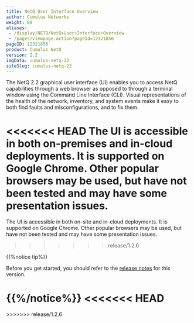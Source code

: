 ```yaml
---
title: NetQ User Interface Overview
author: Cumulus Networks
weight: 89
aliases:
 - /display/NETQ/NetQ+User+Interface+Overview
 - /pages/viewpage.action?pageId=12321856
pageID: 12321856
product: Cumulus NetQ
version: 2.2
imgData: cumulus-netq-22
siteSlug: cumulus-netq-22
---
```

The NetQ 2.2 graphical user interface (UI) enables you to access NetQ capabilities through a web browser as opposed to through a terminal window using the Command Line Interface (CLI). Visual representations of the health of the network, inventory, and system events make it easy to both find faults and misconfigurations, and to fix them.

<<<<<<< HEAD
The UI is accessible in both on-premises and in-cloud deployments. It is supported on Google Chrome. Other popular
browsers may be used, but have not been tested and may have some
presentation issues.
=======
The UI is accessible in both on-site and in-cloud deployments. It is supported on Google Chrome. Other popular browsers may be used, but have not been tested and may have some presentation issues.
>>>>>>> release/1.2.6

{{%notice tip%}}

Before you get started, you should refer to the [release notes](https://support.cumulusnetworks.com/hc/en-us/articles/360025451374) for this version.

{{%/notice%}}
<<<<<<< HEAD
=======

<article id="html-search-results" class="ht-content" style="display: none;">

</article>

<footer id="ht-footer">

</footer>
>>>>>>> release/1.2.6
